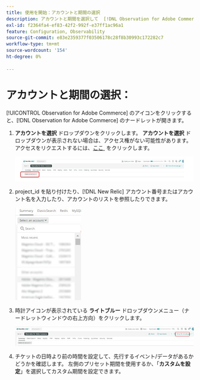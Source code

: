 ```yaml
---
title: 使用を開始：アカウントと期間の選択
description: アカウントと期間を選択して  [!DNL Observation for Adobe Commerce] nerdlet の使用を開始する方法を説明します。
exl-id: f2364fa4-ef83-42f2-992f-e37ff1ac96a1
feature: Configuration, Observability
source-git-commit: e83e2359377f03506178c28f8b30993c172282c7
workflow-type: tm+mt
source-wordcount: '154'
ht-degree: 0%

---
```


# アカウントと期間の選択：

[!UICONTROL Observation for Adobe Commerce] のアイコンをクリックすると、[!DNL Observation for Adobe Commerce] のナードレットが開きます。

1. **アカウントを選択** ドロップダウンをクリックします。 **アカウントを選択** ドロップダウンが表示されない場合は、アクセス権がない可能性があります。 アクセスをリクエストするには、[&#x200B; ここ &#x200B;](https://adobe.sharepoint.com/sites/MG/it/IT%20Services%20Wiki/Requesting%20access%20to%20Magento%20Commerce%20New%20Relic.aspx) をクリックします。

   ![&#x200B; アカウントを選択 &#x200B;](../../assets/tools/observation-for-adobe-commerce/start-using-1.jpeg)

1. project_id を貼り付けたり、[!DNL New Relic] アカウント番号またはアカウント名を入力したり、アカウントのリストを参照したりできます。

   ![&#x200B; アカウントのリストの参照 &#x200B;](../../assets/tools/observation-for-adobe-commerce/start-using-2.jpg)

1. 時計アイコンが表示されている **ライトブルー** ドロップダウンメニュー（ナードレットウィンドウの右上方向）をクリックします。

   ![&#x200B; ドロップダウンメニューをクリックしてください &#x200B;](../../assets/tools/observation-for-adobe-commerce/start-using-3.jpg)

1. チケットの日時より前の時間を設定して、先行するイベント/データがあるかどうかを確認します。 左側のプリセット期間を使用するか、「**カスタムを設定**」を選択してカスタム期間を設定できます。
